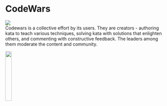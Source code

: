 # CodeWars
![](https://www.codewars.com/users/danielex1999/badges/large)<br>
Codewars is a collective effort by its users. They are creators - authoring kata to teach various techniques, solving kata with solutions that enlighten others, and commenting with constructive feedback. The leaders among them moderate the content and community.

<img align='center' src='https://www.ffbegif.com/Rain%20&%20Fina%20(NV)/100032707%20Win%20Before.gif' width='20%'>  
